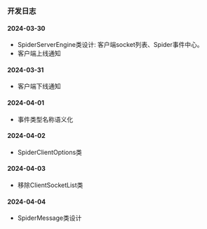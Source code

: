 ### 开发日志

#### 2024-03-30

- SpiderServerEngine类设计: 客户端socket列表、Spider事件中心。
- 客户端上线通知

#### 2024-03-31

- 客户端下线通知

#### 2024-04-01

- 事件类型名称语义化

#### 2024-04-02

- SpiderClientOptions类

#### 2024-04-03

- 移除ClientSocketList类

#### 2024-04-04

- SpiderMessage类设计